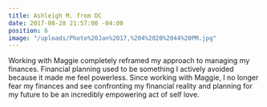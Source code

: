 ```yaml
---
title: Ashleigh M. from DC
date: 2017-08-28 21:57:00 -04:00
position: 6
image: "/uploads/Photo%20Jan%2017,%204%2020%2044%20PM.jpg"
---
```


Working with Maggie completely reframed my approach to managing my finances. Financial planning used to be something I actively avoided because it made me feel powerless. Since working with Maggie, I no longer fear my finances and see confronting my financial reality and planning for my future to be an incredibly empowering act of self love.
